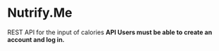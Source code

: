 # Nutrify.Me
REST API for the input of calories
**API Users must be able to create an account and log in.**

